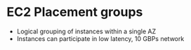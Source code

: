# EC2 Placement groups

* Logical grouping of instances within a single AZ
* Instances can participate in low latency, 10 GBPs network



